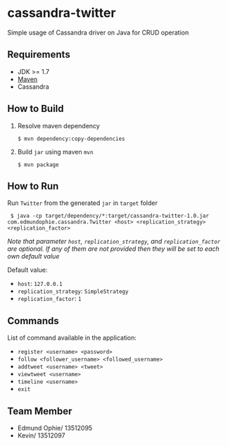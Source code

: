 # cassandra-twitter
Simple usage of Cassandra driver on Java for CRUD operation

## Requirements
 - JDK >= 1.7
 - [Maven](https://maven.apache.org/download.cgi) 
 - Cassandra

## How to Build
1. Resolve maven dependency  

	 ```
	 $ mvn dependency:copy-dependencies
	 ```
2. Build `jar` using maven `mvn`  

	 ```
	 $ mvn package
	 ```

## How to Run	 

Run `Twitter` from the generated `jar` in `target` folder  

	 $ java -cp target/dependency/*:target/cassandra-twitter-1.0.jar com.edmundophie.cassandra.Twitter <host> <replication_strategy> <replication_factor>
	 
*Note that parameter `host`, `replication_strategy`, and `replication_factor` are optional. If any of them are not provided then they will be set to each own default value*

Default value:
- `host`: `127.0.0.1`
- `replication_strategy`: `SimpleStrategy`
- `replication_factor`: `1`

## Commands
List of command available in the application:
- `register <username> <password>`
- `follow <follower_username> <followed_username>`
- `addtweet <username> <tweet>`
- `viewtweet <username>`
- `timeline <username>`
- `exit`

## Team Member
- Edmund Ophie/ 13512095
- Kevin/ 13512097
